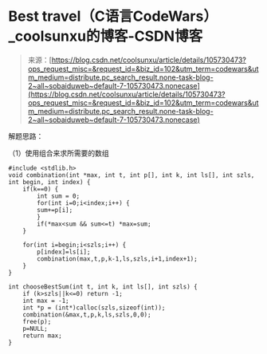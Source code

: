 <!--yml
category: codewars
date: 2022-08-13 11:43:04
-->

# Best travel（C语言CodeWars）_coolsunxu的博客-CSDN博客

> 来源：[https://blog.csdn.net/coolsunxu/article/details/105730473?ops_request_misc=&request_id=&biz_id=102&utm_term=codewars&utm_medium=distribute.pc_search_result.none-task-blog-2~all~sobaiduweb~default-7-105730473.nonecase](https://blog.csdn.net/coolsunxu/article/details/105730473?ops_request_misc=&request_id=&biz_id=102&utm_term=codewars&utm_medium=distribute.pc_search_result.none-task-blog-2~all~sobaiduweb~default-7-105730473.nonecase)

解题思路：

（1）使用组合来求所需要的数组

```
#include <stdlib.h>
void combination(int *max, int t, int p[], int k, int ls[], int szls, int begin, int index) {
	if(k==0) {
	    int sum = 0;
	    for(int i=0;i<index;i++) {
		sum+=p[i];
	    }
	    if(*max<sum && sum<=t) *max=sum;
	}

	for(int i=begin;i<szls;i++) {
		p[index]=ls[i];
		combination(max,t,p,k-1,ls,szls,i+1,index+1);
	}
}

int chooseBestSum(int t, int k, int ls[], int szls) {
    if (k>szls||k<=0) return -1;
    int max = -1;
    int *p = (int*)calloc(szls,sizeof(int));
    combination(&max,t,p,k,ls,szls,0,0);
    free(p);
    p=NULL;
    return max;
} 
```